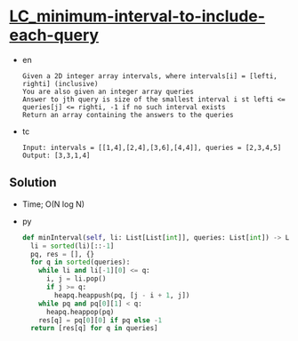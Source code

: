 # [LC_minimum-interval-to-include-each-query](https://leetcode.com/problems/minimum-interval-to-include-each-query)

* en

  ```en
  Given a 2D integer array intervals, where intervals[i] = [lefti, righti] (inclusive)
  You are also given an integer array queries
  Answer to jth query is size of the smallest interval i st lefti <= queries[j] <= righti, -1 if no such interval exists
  Return an array containing the answers to the queries
  ```

* tc

  ```tc
  Input: intervals = [[1,4],[2,4],[3,6],[4,4]], queries = [2,3,4,5]
  Output: [3,3,1,4]
  ```

## Solution

* Time; O(N log N)

* py

  ```py
  def minInterval(self, li: List[List[int]], queries: List[int]) -> List[int]:
    li = sorted(li)[::-1]
    pq, res = [], {}
    for q in sorted(queries):
      while li and li[-1][0] <= q:
        i, j = li.pop()
        if j >= q:
          heapq.heappush(pq, [j - i + 1, j])
      while pq and pq[0][1] < q:
        heapq.heappop(pq)
      res[q] = pq[0][0] if pq else -1
    return [res[q] for q in queries]
  ```
